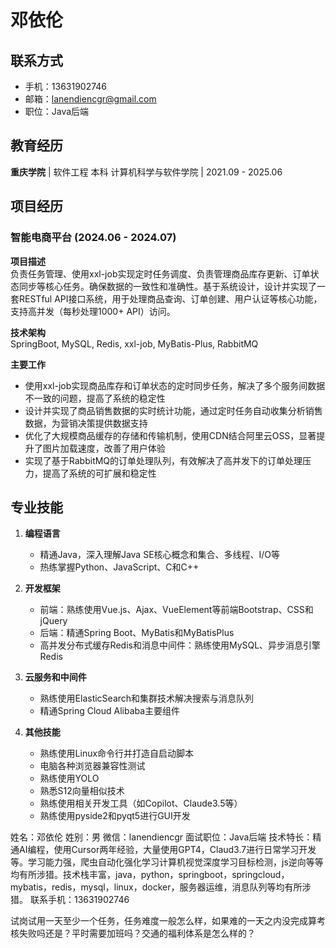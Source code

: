 # 邓依伦

## 联系方式
- 手机：13631902746
- 邮箱：lanendiencgr@gmail.com
- 职位：Java后端

## 教育经历
**重庆学院** | 软件工程 本科 计算机科学与软件学院 | 2021.09 - 2025.06

## 项目经历
### 智能电商平台 (2024.06 - 2024.07)

**项目描述**  
负责任务管理、使用xxl-job实现定时任务调度、负责管理商品库存更新、订单状态同步等核心任务。确保数据的一致性和准确性。基于系统设计，设计并实现了一套RESTful API接口系统，用于处理商品查询、订单创建、用户认证等核心功能，支持高并发（每秒处理1000+ API）访问。

**技术架构**  
SpringBoot, MySQL, Redis, xxl-job, MyBatis-Plus, RabbitMQ

**主要工作**
- 使用xxl-job实现商品库存和订单状态的定时同步任务，解决了多个服务间数据不一致的问题，提高了系统的稳定性
- 设计并实现了商品销售数据的实时统计功能，通过定时任务自动收集分析销售数据，为营销决策提供数据支持
- 优化了大规模商品缓存的存储和传输机制，使用CDN结合阿里云OSS，显著提升了图片加载速度，改善了用户体验
- 实现了基于RabbitMQ的订单处理队列，有效解决了高并发下的订单处理压力，提高了系统的可扩展和稳定性

## 专业技能

1. **编程语言**
   - 精通Java，深入理解Java SE核心概念和集合、多线程、I/O等
   - 热练掌握Python、JavaScript、C和C++

2. **开发框架**
   - 前端：熟练使用Vue.js、Ajax、VueElement等前端Bootstrap、CSS和jQuery
   - 后端：精通Spring Boot、MyBatis和MyBatisPlus
   - 高并发分布式缓存Redis和消息中间件：熟练使用MySQL、异步消息引擎Redis

3. **云服务和中间件**
   - 熟练使用ElasticSearch和集群技术解决搜索与消息队列
   - 精通Spring Cloud Alibaba主要组件

4. **其他技能**
   - 熟练使用Linux命令行并打造自启动脚本
   - 电脑各种浏览器兼容性测试
   - 熟练使用YOLO
   - 熟悉S12向量相似技术
   - 熟练使用相关开发工具（如Copilot、Claude3.5等）
   - 熟练使用pyside2和pyqt5进行GUI开发



姓名：邓依伦
姓别：男
微信：lanendiencgr
面试职位：Java后端
技术特长：精通AI编程，使用Cursor两年经验，大量使用GPT4，Claud3.7进行日常学习开发等。学习能力强，爬虫自动化强化学习计算机视觉深度学习目标检测，js逆向等等均有所涉猎。技术栈丰富，java，python，springboot，springcloud，mybatis，redis，mysql，linux，docker，服务器运维，消息队列等均有所涉猎。
联系手机：13631902746

试岗试用一天至少一个任务，任务难度一般怎么样，如果难的一天之内没完成算考核失败吗还是？平时需要加班吗？交通的福利体系是怎么样的？
